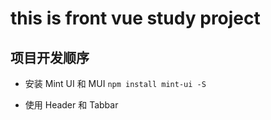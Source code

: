 # this is front vue study project

## 项目开发顺序

- 安装 Mint UI 和 MUI `npm install mint-ui -S`

- 使用 Header 和 Tabbar
